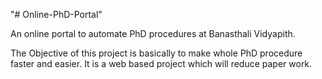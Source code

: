 "# Online-PhD-Portal" 

An online portal to automate PhD procedures at Banasthali Vidyapith. 

The Objective of this project is basically to make whole PhD procedure faster and easier. It is a web based project which will reduce paper work.
